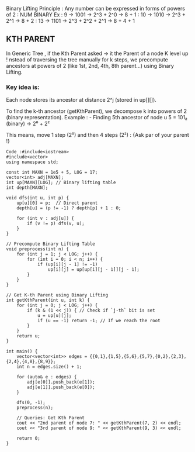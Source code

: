 Binary Lifting Principle :
Any number can be expressed in forms of powers of 2 : 
    NUM    BINARY
Ex : 9 ->  1001   -> 2^3 + 2^0 -> 8 + 1 
   : 10 ->  1010   -> 2^3 + 2^1 -> 8 + 2
   : 13 ->  1101   -> 2^3 + 2^2 + 2^1 -> 8 + 4 + 1
   
## KTH PARENT
In Generic Tree , if the Kth Parent asked -> it the Parent of a node K level up !
nstead of traversing the tree manually for k steps, we precompute ancestors at powers of 2 (like 1st, 2nd, 4th, 8th parent...) using Binary Lifting. 

### Key idea is:

Each node stores its ancestor at distance 2^j (stored in up[][]).

To find the k-th ancestor (getKthParent), we decompose k into powers of 2 (binary representation).
Example : -
Finding 5th ancestor of node u
5 = 101₂ (binary) → 2⁰ + 2²

This means, move 1 step (2⁰) and then 4 steps (2²) : {Ask par of your parent !}
```
Code :#include<iostream>
#include<vector>
using namespace std;

const int MAXN = 1e5 + 5, LOG = 17;
vector<int> adj[MAXN];
int up[MAXN][LOG]; // Binary lifting table
int depth[MAXN];

void dfs(int u, int p) {
    up[u][0] = p;  // Direct parent
    depth[u] = (p != -1) ? depth[p] + 1 : 0;

    for (int v : adj[u]) {
        if (v != p) dfs(v, u);
    }
}

// Precompute Binary Lifting Table
void preprocess(int n) {
    for (int j = 1; j < LOG; j++) {
        for (int i = 0; i < n; i++) {
            if (up[i][j - 1] != -1)
                up[i][j] = up[up[i][j - 1]][j - 1];
        }
    }
}

// Get K-th Parent using Binary Lifting
int getKthParent(int u, int k) {
    for (int j = 0; j < LOG; j++) {
        if (k & (1 << j)) { // Check if `j-th` bit is set
            u = up[u][j];
            if (u == -1) return -1; // If we reach the root
        }
    }
    return u;
}

int main() {
    vector<vector<int>> edges = {{0,1},{1,5},{5,6},{5,7},{0,2},{2,3},{2,4},{4,8},{8,9}};
    int n = edges.size() + 1;

    for (auto& e : edges) {
        adj[e[0]].push_back(e[1]);
        adj[e[1]].push_back(e[0]);
    }

    dfs(0, -1);
    preprocess(n);

    // Queries: Get Kth Parent
    cout << "2nd parent of node 7: " << getKthParent(7, 2) << endl;
    cout << "3rd parent of node 9: " << getKthParent(9, 3) << endl;

    return 0;
}
```
